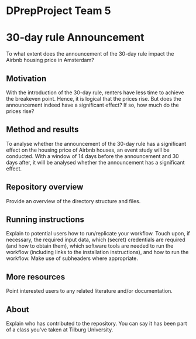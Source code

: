 # DPrepProject Team 5

# 30-day rule Announcement

To what extent does the announcement of the 30-day rule impact the Airbnb housing price in Amsterdam?

## Motivation

With the introduction of the 30-day rule, renters have less time to achieve the breakeven point. Hence, it is logical that the prices rise. But does the announcement indeed have a significant effect? If so, how much do the prices rise?

## Method and results

To analyse whether the announcement of the 30-day rule has a significant effect on the housing price of Airbnb houses, an event study will be conducted. With a window of 14 days before the announcement and 30 days after, it will be analysed whether the announcement has a significant effect.

## Repository overview

Provide an overview of the directory structure and files.

## Running instructions

Explain to potential users how to run/replicate your workflow. Touch upon, if necessary, the required input data, which (secret) credentials are required (and how to obtain them), which software tools are needed to run the workflow (including links to the installation instructions), and how to run the workflow. Make use of subheaders where appropriate.

## More resources

Point interested users to any related literature and/or documentation.

## About

Explain who has contributed to the repository. You can say it has been part of a class you've taken at Tilburg University.
